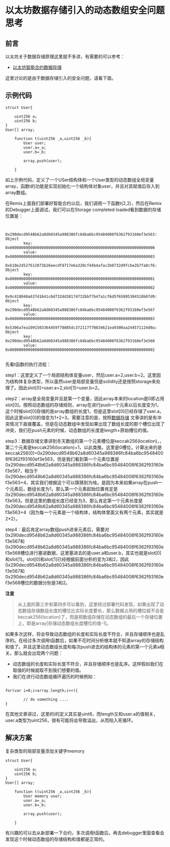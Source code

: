 # 以太坊数据存储引入的动态数组安全问题思考

## 前言

以太坊关于数据存储原理这里就不多讲，有需要的可以参考：

- [以太坊智能合约数据存储](./以太坊智能合约数据存储.md)

这里讨论的是由于数据存储引入的安全问题，请看下面。

## 示例代码

```
struct User{
    
    uint256 a;
    uint256 b;
}
User[] array;

    function t(uint256 _a,uint256 _b){
        User user;
        user.a=_a;
        user.b=_b;
        
        array.push(user);
        
    }
```

如上示例代码，定义了一个USer结构体和一个User类型的动态数组全局变量array，函数t的功能是实现初始化一个结构体对象user，并且对其赋值后存入到array数组。

在Remix上面我们部署好智能合约以后，我们调用一下函数t(2,2)，然后在Remix的Debugger上面调试，我们可以在Storage completed loaded看到数据的存储位置是：


```

    0x290decd9548b62a8d60345a988386fc84ba6bc95484008f6362f93160ef3e563: Object
        key: 0x0000000000000000000000000000000000000000000000000000000000000000
        value: 0x0000000000000000000000000000000000000000000000000000000000000003
    0xb10e2d527612073b26eecdfd717e6a320cf44b4afac2b0732d9fcbe2b7fa0cf6: Object
        key: 0x0000000000000000000000000000000000000000000000000000000000000001
        value: 0x0000000000000000000000000000000000000000000000000000000000000002
    0x9c418048a637d1641c6d732dd38174732bbf7b47a1cf6d5f65895384518b07d9: Object
        key: 0x290decd9548b62a8d60345a988386fc84ba6bc95484008f6362f93160ef3e567
        value: 0x0000000000000000000000000000000000000000000000000000000000000003
    0x5306a7ea1091503364459f70885dc372117f70834621ea9300aa244571124d0a: Object
        key: 0x290decd9548b62a8d60345a988386fc84ba6bc95484008f6362f93160ef3e568
        value: 0x0000000000000000000000000000000000000000000000000000000000000002
        
```

先看t函数的执行流程：

step1：这里定义了一个局部结构体变量user，然后user.a=2,user.b=2。这里因为结构体复杂类型，所以虽然user是局部变量但是solidity还是按照storage来处理了。因此slot[0]=user.a=2,slot[1]=user.b=2。

step2：array是全局变量并且是第一个变量，因此array本来的location是0即占用slot[0]。按照动态数组的存储规则，array在进行push一个元素以后长度变为1，这个时候slot[0]存储的是array数组的长度1，但是这里slot[0]已经存储了user.a，因此这里slot[0]的值变为1+2=3。需要注意的是，按照[数据存储](./以太坊智能合约数据存储.md) 文章讲的是有冲突情况下直接覆盖，但是在动态数组中发现如果出现了数组长度的那个槽位出现了冲突，我们在push元素的时候，动态数组的长度是length+原始槽位的值。

step3：数据存储文章讲到冬天数组的第一个元素槽位是keccak256(location)，，第二个元素是keccak256(location)+1，以此类推。这里是0槽位，计算出来的是keccak256(0)=0x290decd9548b62a8d60345a988386fc84ba6bc95484008f6362f93160ef3e563，但是我们看到第一个元素位置是0x290decd9548b62a8d60345a988386fc84ba6bc95484008f6362f93160ef3e567，相当于0x290decd9548b62a8d60345a988386fc84ba6bc95484008f6362f93160ef3e563+4，其实我们根据这个可以猜猜到为啥。是因为本来如果array在push一个元素后，数组长度为1，那么第一个元素起始位置肯定是0x290decd9548b62a8d60345a988386fc84ba6bc95484008f6362f93160ef3e563。但是这里的数组长度已经变为3，那么肯定第一个元素长度是0x290decd9548b62a8d60345a988386fc84ba6bc95484008f6362f93160ef3e563+4（因为每一个元素是一个结构体，结构体里面又有两个元素，其实就是2*2）。

step4：最后肯定array数组push进来元素后，需要对0x290decd9548b62a8d60345a988386fc84ba6bc95484008f6362f93160ef3e567和0x290decd9548b62a8d60345a988386fc84ba6bc95484008f6362f93160ef3e568槽位进行塞进数据，这里塞进去的是user.a和user.b，其实也就是slot[0]和slot[1]。slot[0]和slot[1]已经根据前面分析的变为3和2，因此0x290decd9548b62a8d60345a988386fc84ba6bc95484008f6362f93160ef3e567和0x290decd9548b62a8d60345a988386fc84ba6bc95484008f6362f93160ef3e568槽位的数据分别是3和2。

**注意**

>从上面的第三步和第四步可以看到，这里经过部署代码发现，如果出现了动态数组存储数组长度的槽位比实际长度要长，那么数据占用的槽位就不会是keccak256(location)了，而是把数组存储在动态数组的最后一个存储位置上，即是array[存储动态数组长度槽位的值-1]。


如果多次这样，将会导致动态数组的长度和实际长度不符合，并且存储顺序也是乱序的。在经过多次调用t函数后，如果不花时间分析根本就不知道array的存储结构和值了。并且这里动态数组长度和每次push进去的结构体的元素的第一个元素a相关。那么就会出现两个问题：

- 动态数组的长度和实际长度不符合，并且存储顺序也是乱序。这样假如我们在取值的时候就取不到我们想要的值。
- 我们在进行动态数组循环遍历的时候例如：  
  
```

for(var i=0;i<array.length;i++){
          
		// do something ....
}

```
  在其他文章讲过，这里的i的定义其实是uint8，而length又和user.a的值相关，user.a类型为uint256，很有可能将会导致溢出，从而陷入死循环。
  
  
## 解决方案

复杂类型的局部变量添加关键字memory

```
struct User{
    
    uint256 a;
    uint256 b;
}
User[] array;

    function t(uint256 _a,uint256 _b){
        User memory user;
        user.a=_a;
        user.b=_b;
        
        array.push(user);
        
    }

```

有兴趣的可以去从新部署一下合约，多次调用t函数后，再去debugger里面查看会发现这个时候动态数组的存储结构和值都是正常的。

















































